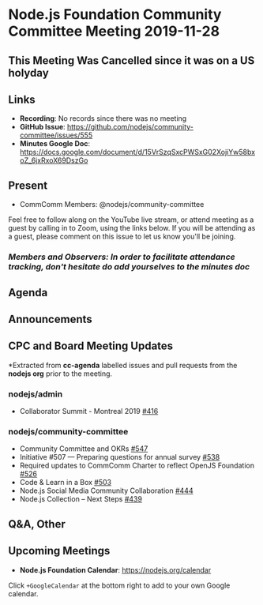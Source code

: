# Node.js Foundation Community Committee Meeting 2019-11-28

## This Meeting Was Cancelled since it was on a US holyday

## Links

* **Recording**: No records since there was no meeting
* **GitHub Issue**: <https://github.com/nodejs/community-committee/issues/555>
* **Minutes Google Doc**: <https://docs.google.com/document/d/15VrSzqSxcPWSxG02XojiYw58bxoZ_6jxRxoX69DszGo>

## Present

* CommComm Members: @nodejs/community-committee

Feel free to follow along on the YouTube live stream, or attend meeting as a guest
by calling in to Zoom, using the links below. If you will be attending as a guest,
please comment on this issue to let us know you'll be joining.

### *Members and Observers: In order to facilitate attendance tracking, don't hesitate do add yourselves to the minutes doc*

## Agenda

## Announcements

## CPC and Board Meeting Updates

*Extracted from **cc-agenda** labelled issues and pull requests from the **nodejs org** prior to the meeting.

### nodejs/admin

* Collaborator Summit - Montreal 2019 [#416](https://github.com/nodejs/admin/issues/416)

### nodejs/community-committee

* Community Committee and OKRs [#547](https://github.com/nodejs/community-committee/issues/547)
* Initiative #507 — Preparing questions for annual survey [#538](https://github.com/nodejs/community-committee/issues/538)
* Required updates to CommComm Charter to reflect OpenJS Foundation [#526](https://github.com/nodejs/community-committee/pull/526)
* Code & Learn in a Box [#503](https://github.com/nodejs/community-committee/issues/503)
* Node.js Social Media Community Collaboration [#444](https://github.com/nodejs/community-committee/issues/444)
* Node.js Collection – Next Steps [#439](https://github.com/nodejs/community-committee/issues/439)

## Q&A, Other

## Upcoming Meetings

* **Node.js Foundation Calendar**: <https://nodejs.org/calendar>

Click `+GoogleCalendar` at the bottom right to add to your own Google calendar.
